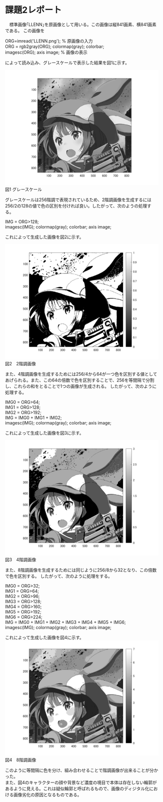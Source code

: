 # 課題2レポート

　標準画像｢LLENN｣を原画像として用いる。この画像は縦841画素、横841画素である。
この画像を  

ORG=imread('LLENN.png'); % 原画像の入力  
ORG = rgb2gray(ORG); colormap(gray); colorbar;  
imagesc(ORG); axis image; % 画像の表示

によって読み込み、グレースケールで表示した結果を図1に示す。

![原画像](https://github.com/ryo-akaiwa/gazou_kadai/blob/master/image02/kadai2_1.png?raw=true)  
図1 グレースケール

グレースケールは256階調で表現されているため、2階調画像を生成するには256/2の128の値で色の区別を付ければ良い。したがって、次のようの処理する。

IMG = ORG>128;  
imagesc(IMG); colormap(gray); colorbar;  axis image;

これによって生成した画像を図2に示す。

![原画像](https://github.com/ryo-akaiwa/gazou_kadai/blob/master/image02/kadai2_2.png?raw=true)
図2　2階調画像

また、4階調画像を生成するためには256/4から64が一つ色を区別する値としてあげられる。また、この64の倍数で色を区別することで、256を等間隔で分割し、これらの和をとることで1つの画像が生成される。
したがって、次のように処理する。

IMG0 = ORG>64;  
IMG1 = ORG>128;  
IMG2 = ORG>192;  
IMG = IMG0 + IMG1 + IMG2;  
imagesc(IMG); colormap(gray); colorbar;  axis image;

これによって生成した画像を図3に示す。

![原画像](https://github.com/ryo-akaiwa/gazou_kadai/blob/master/image02/kadai2_3.png?raw=true)
図3　4階調画像

また、8階調画像を生成するためには同じように256/8から32となり、この倍数で色を区別する。
したがって、次のように処理をする。

IMG0 = ORG>32;  
IMG1 = ORG>64;  
IMG2 = ORG>96;  
IMG3 = ORG>128;  
IMG4 = ORG>160;  
IMG5 = ORG>192;  
IMG6 = ORG>224;  
IMG = IMG0 + IMG1 + IMG2 + IMG3 + IMG4 + IMG5 + IMG6;  
imagesc(IMG); colormap(gray); colorbar;  axis image;

これによって生成した画像を図4に示す。
![原画像](https://github.com/ryo-akaiwa/gazou_kadai/blob/master/image02/kadai2_4.png?raw=true)
図4　8階調画像


このように等間隔に色を分け、組み合わせることで階調画像が出来ることが分かった。  
また、図4のキャラクターの顔や背景など濃度の境目で本体は存在しない輪郭があるように見える。これは疑似輪郭と呼ばれるもので、画像のディジタル化における画像劣化の原因となるものである。
